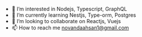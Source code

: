 - 👀 I’m interested in Nodejs, Typescript, GraphQL
- 🌱 I’m currently learning Nestjs, Type-orm, Postgres
- 💞️ I’m looking to collaborate on Reactjs, Vuejs
- 📫 How to reach me novandaahsan1@gmail.com
